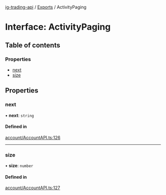 [ig-trading-api](../README.md) / [Exports](../modules.md) / ActivityPaging

# Interface: ActivityPaging

## Table of contents

### Properties

- [next](ActivityPaging.md#next)
- [size](ActivityPaging.md#size)

## Properties

### next

• **next**: `string`

#### Defined in

[account/AccountAPI.ts:126](https://github.com/bennycode/ig-trading-api/blob/0c7d281/src/account/AccountAPI.ts#L126)

---

### size

• **size**: `number`

#### Defined in

[account/AccountAPI.ts:127](https://github.com/bennycode/ig-trading-api/blob/0c7d281/src/account/AccountAPI.ts#L127)
